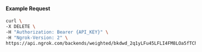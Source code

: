 <!-- Code generated for API Clients. DO NOT EDIT. -->

#### Example Request

```bash
curl \
-X DELETE \
-H "Authorization: Bearer {API_KEY}" \
-H "Ngrok-Version: 2" \
https://api.ngrok.com/backends/weighted/bkdwd_2q1yLFu45LFLI4FM8LOa5fTChYm
```
